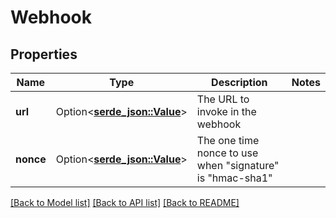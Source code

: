 # Webhook

## Properties

Name | Type | Description | Notes
------------ | ------------- | ------------- | -------------
**url** | Option<[**serde_json::Value**](.md)> | The URL to invoke in the webhook | 
**nonce** | Option<[**serde_json::Value**](.md)> | The one time nonce to use when \"signature\" is \"hmac-sha1\" | 

[[Back to Model list]](../README.md#documentation-for-models) [[Back to API list]](../README.md#documentation-for-api-endpoints) [[Back to README]](../README.md)



